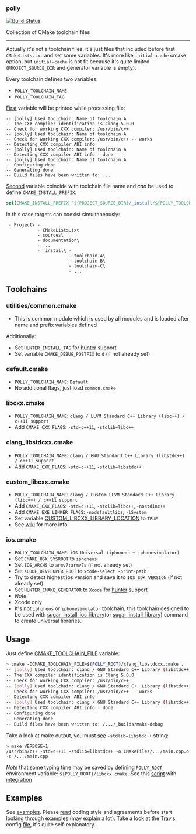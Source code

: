 ### polly

[![Build Status](https://travis-ci.org/ruslo/polly.png?branch=master)](https://travis-ci.org/ruslo/polly)

Collection of CMake toolchain files

-----

Actually it's not a toolchain files, it's just files that included before first `CMakeLists.txt` and set some variables.
It's more like `initial-cache` cmake option, but `initial-cache` is not fit because it's quite limited
(`PROJECT_SOURCE_DIR` and generator variable is empty).

Every toolchain defines two variables:
* `POLLY_TOOLCHAIN_NAME`
* `POLLY_TOOLCHAIN_TAG`

[First](https://github.com/ruslo/polly/wiki/Used-variables#polly_toolchain_name)
variable will be printed while processing file:
```
-- [polly] Used toolchain: Name of toolchain A
-- The CXX compiler identification is Clang 5.0.0
-- Check for working CXX compiler: /usr/bin/c++
-- [polly] Used toolchain: Name of toolchain A
-- Check for working CXX compiler: /usr/bin/c++ -- works
-- Detecting CXX compiler ABI info
-- [polly] Used toolchain: Name of toolchain A
-- Detecting CXX compiler ABI info - done
-- [polly] Used toolchain: Name of toolchain A
-- Configuring done
-- Generating done
-- Build files have been written to: ...
```
[Second](https://github.com/ruslo/polly/wiki/Used-variables#polly_toolchain_tag)
variable coincide with toolchain file name and *can* be used to define `CMAKE_INSTALL_PREFIX`:
```cmake
set(CMAKE_INSTALL_PREFIX "${PROJECT_SOURCE_DIR}/_install/${POLLY_TOOLCHAIN_TAG}")
```
In this case targets can coexist simultaneously:
```
 - Project\ -
            - CMakeLists.txt
            - sources\
            - documentation\
            - ...
            - _install\ -
                        - toolchain-A\
                        - toolchain-B\
                        - toolchain-C\
                        - ...
```



## Toolchains
### utilities/common.cmake
* This is common module which is used by all modules and is loaded after name and prefix variables defined

Additionally:
* Set `HUNTER_INSTALL_TAG` for [hunter](https://github.com/ruslo/hunter) support
* Set variable `CMAKE_DEBUG_POSTFIX` to `d` (if not already set)

### default.cmake
* `POLLY_TOOLCHAIN_NAME`: `Default`
* No additional flags, just load `common.cmake`

### libcxx.cmake
* `POLLY_TOOLCHAIN_NAME`: `clang / LLVM Standard C++ Library (libc++) / c++11 support`
* Add `CMAKE_CXX_FLAGS`: `-std=c++11`, `-stdlib=libc++`

### clang_libstdcxx.cmake
* `POLLY_TOOLCHAIN_NAME`: `clang / GNU Standard C++ Library (libstdc++) / c++11 support`
* Add `CMAKE_CXX_FLAGS`: `-std=c++11`, `-stdlib=libstdc++`

### custom_libcxx.cmake
* `POLLY_TOOLCHAIN_NAME`: `clang / Custom LLVM Standard C++ Library (libc++) / c++11 support`
* Add `CMAKE_CXX_FLAGS`: `-std=c++11`, `-stdlib=libc++`, `-nostdinc++`
* Add `CMAKE_EXE_LINKER_FLAGS`: `-nodefaultlibs`, `-lSystem`
* Set variable [CUSTOM_LIBCXX_LIBRARY_LOCATION](https://github.com/ruslo/polly/wiki/Used-variables#custom_libcxx_library_location) to `TRUE`
* See [wiki](https://github.com/ruslo/polly/wiki/Building-libcxx) for more info

### ios.cmake
* `POLLY_TOOLCHAIN_NAME`: `iOS Universal (iphoneos + iphonesimulator)`
* Set `CMAKE_OSX_SYSROOT` to `iphoneos`
* Set `IOS_ARCHS` to `armv7;armv7s` (if not already set)
* Set `XCODE_DEVELOPER_ROOT` to `xcode-select -print-path`
* Try to detect highest ios version and save it to `IOS_SDK_VERSION` (if not already set)
* Set `HUNTER_CMAKE_GENERATOR` to `Xcode` for [hunter](https://github.com/ruslo/hunter) support
* *Note*
 * Xcode only
 * It's not `iphoneos` or `iphonesimulator` toolchain, this toolchain designed to be used with
[sugar_install_ios_library][1](or [sugar_install_library][2]) command to create universal libraries.

[1]: https://github.com/ruslo/sugar/tree/master/cmake/core#sugar_install_ios_library
[2]: https://github.com/ruslo/sugar/tree/master/cmake/core#sugar_install_library

## Usage
Just define [CMAKE_TOOLCHAIN_FILE][3] variable:
```bash
> cmake -DCMAKE_TOOLCHAIN_FILE=${POLLY_ROOT}/clang_libstdcxx.cmake .
-- [polly] Used toolchain: clang / GNU Standard C++ Library (libstdc++) / c++11 support
-- The CXX compiler identification is Clang 5.0.0
-- Check for working CXX compiler: /usr/bin/c++
-- [polly] Used toolchain: clang / GNU Standard C++ Library (libstdc++) / c++11 support
-- Check for working CXX compiler: /usr/bin/c++ -- works
-- Detecting CXX compiler ABI info
-- [polly] Used toolchain: clang / GNU Standard C++ Library (libstdc++) / c++11 support
-- Detecting CXX compiler ABI info - done
-- Configuring done
-- Generating done
-- Build files have been written to: /.../_builds/make-debug
```
Take a look at make output, you must [see][6] `-stdlib=libstdc++` string:
```
> make VERBOSE=1
/usr/bin/c++ -std=c++11 -stdlib=libstdc++ -o CMakeFiles/.../main.cpp.o -c /.../main.cpp
```

*Note* that some typing time may be saved by defining `POLLY_ROOT` environment variable: `${POLLY_ROOT}/libcxx.cmake`.
See this [script][4] with [integration][5]

[3]: http://www.cmake.org/Wiki/CMake_Cross_Compiling#The_toolchain_file
[4]: https://github.com/ruslo/gitenv/blob/master/gitenv/paths.sh
[5]: https://github.com/ruslo/configs
[6]: https://travis-ci.org/ruslo/polly/jobs/14486268#L939
## Examples
See [examples](https://github.com/ruslo/polly/tree/master/examples).
Please [read](https://github.com/ruslo/0/wiki/CMake) coding style and
agreements before start looking through examples (may explain a lot).
Take a look at the [Travis](https://travis-ci.org/) config
[file](https://github.com/ruslo/polly/blob/master/.travis.yml),
it's quite self-explanatory.
